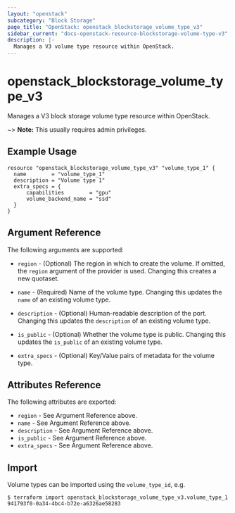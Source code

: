 ```yaml
---
layout: "openstack"
subcategory: "Block Storage"
page_title: "OpenStack: openstack_blockstorage_volume_type_v3"
sidebar_current: "docs-openstack-resource-blockstorage-volume-type-v3"
description: |-
  Manages a V3 volume type resource within OpenStack.
---
```


# openstack\_blockstorage\_volume\_type\_v3

Manages a V3 block storage volume type resource within OpenStack.

~> **Note:** This usually requires admin privileges.


## Example Usage

```hcl
resource "openstack_blockstorage_volume_type_v3" "volume_type_1" {
  name        = "volume_type_1"
  description = "Volume type 1"
  extra_specs = {
      capabilities        = "gpu"
      volume_backend_name = "ssd"
  }
}

```

## Argument Reference

The following arguments are supported:

* `region` - (Optional) The region in which to create the volume. If
    omitted, the `region` argument of the provider is used. Changing this
    creates a new quotaset.

* `name` - (Required) Name of the volume type.  Changing this
    updates the `name` of an existing volume type.

* `description` - (Optional) Human-readable description of the port. Changing
    this updates the `description` of an existing volume type.

* `is_public` - (Optional) Whether the volume type is public. Changing
    this updates the `is_public` of an existing volume type.

* `extra_specs` - (Optional) Key/Value pairs of metadata for the volume type.

## Attributes Reference

The following attributes are exported:

* `region` - See Argument Reference above.
* `name` - See Argument Reference above.
* `description` - See Argument Reference above.
* `is_public` - See Argument Reference above.
* `extra_specs` - See Argument Reference above.

## Import

Volume types can be imported using the `volume_type_id`, e.g.

```
$ terraform import openstack_blockstorage_volume_type_v3.volume_type_1 941793f0-0a34-4bc4-b72e-a6326ae58283
```
